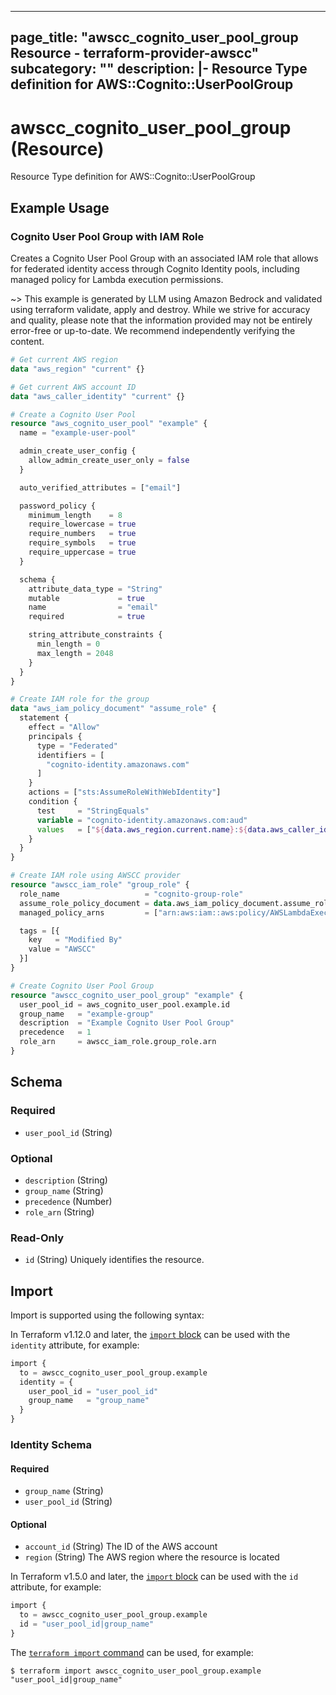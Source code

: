 
---
page_title: "awscc_cognito_user_pool_group Resource - terraform-provider-awscc"
subcategory: ""
description: |-
  Resource Type definition for AWS::Cognito::UserPoolGroup
---

# awscc_cognito_user_pool_group (Resource)

Resource Type definition for AWS::Cognito::UserPoolGroup

## Example Usage

### Cognito User Pool Group with IAM Role

Creates a Cognito User Pool Group with an associated IAM role that allows for federated identity access through Cognito Identity pools, including managed policy for Lambda execution permissions.

~> This example is generated by LLM using Amazon Bedrock and validated using terraform validate, apply and destroy. While we strive for accuracy and quality, please note that the information provided may not be entirely error-free or up-to-date. We recommend independently verifying the content.

```terraform
# Get current AWS region
data "aws_region" "current" {}

# Get current AWS account ID
data "aws_caller_identity" "current" {}

# Create a Cognito User Pool
resource "aws_cognito_user_pool" "example" {
  name = "example-user-pool"

  admin_create_user_config {
    allow_admin_create_user_only = false
  }

  auto_verified_attributes = ["email"]

  password_policy {
    minimum_length    = 8
    require_lowercase = true
    require_numbers   = true
    require_symbols   = true
    require_uppercase = true
  }

  schema {
    attribute_data_type = "String"
    mutable             = true
    name                = "email"
    required            = true

    string_attribute_constraints {
      min_length = 0
      max_length = 2048
    }
  }
}

# Create IAM role for the group
data "aws_iam_policy_document" "assume_role" {
  statement {
    effect = "Allow"
    principals {
      type = "Federated"
      identifiers = [
        "cognito-identity.amazonaws.com"
      ]
    }
    actions = ["sts:AssumeRoleWithWebIdentity"]
    condition {
      test     = "StringEquals"
      variable = "cognito-identity.amazonaws.com:aud"
      values   = ["${data.aws_region.current.name}:${data.aws_caller_identity.current.account_id}:identitypool/example"]
    }
  }
}

# Create IAM role using AWSCC provider
resource "awscc_iam_role" "group_role" {
  role_name                   = "cognito-group-role"
  assume_role_policy_document = data.aws_iam_policy_document.assume_role.json
  managed_policy_arns         = ["arn:aws:iam::aws:policy/AWSLambdaExecute"]

  tags = [{
    key   = "Modified By"
    value = "AWSCC"
  }]
}

# Create Cognito User Pool Group
resource "awscc_cognito_user_pool_group" "example" {
  user_pool_id = aws_cognito_user_pool.example.id
  group_name   = "example-group"
  description  = "Example Cognito User Pool Group"
  precedence   = 1
  role_arn     = awscc_iam_role.group_role.arn
}
```

<!-- schema generated by tfplugindocs -->
## Schema

### Required

- `user_pool_id` (String)

### Optional

- `description` (String)
- `group_name` (String)
- `precedence` (Number)
- `role_arn` (String)

### Read-Only

- `id` (String) Uniquely identifies the resource.

## Import

Import is supported using the following syntax:

In Terraform v1.12.0 and later, the [`import` block](https://developer.hashicorp.com/terraform/language/import) can be used with the `identity` attribute, for example:

```terraform
import {
  to = awscc_cognito_user_pool_group.example
  identity = {
    user_pool_id = "user_pool_id"
    group_name   = "group_name"
  }
}
```

<!-- schema generated by tfplugindocs -->
### Identity Schema

#### Required

- `group_name` (String)
- `user_pool_id` (String)

#### Optional

- `account_id` (String) The ID of the AWS account
- `region` (String) The AWS region where the resource is located

In Terraform v1.5.0 and later, the [`import` block](https://developer.hashicorp.com/terraform/language/import) can be used with the `id` attribute, for example:

```terraform
import {
  to = awscc_cognito_user_pool_group.example
  id = "user_pool_id|group_name"
}
```

The [`terraform import` command](https://developer.hashicorp.com/terraform/cli/commands/import) can be used, for example:

```shell
$ terraform import awscc_cognito_user_pool_group.example "user_pool_id|group_name"
```
